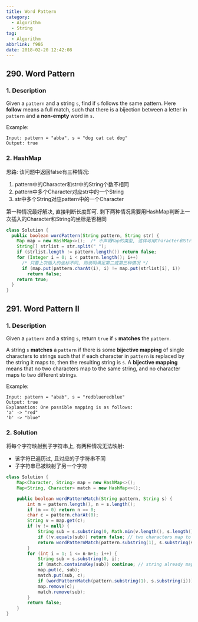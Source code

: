```yaml
---
title: Word Pattern
category:
  - Algorithm
  - String
tag:
  - Algorithm
abbrlink: f986
date: 2018-02-20 12:42:08
---
```


## 290. Word Pattern
### 1. Description
Given a `pattern` and a string `s`, find if `s` follows the same pattern.
Here **follow** means a full match, such that there is a bijection between a letter in `pattern` and a **non-empty** word in `s`.

Example:
```
Input: pattern = "abba", s = "dog cat cat dog"
Output: true
```

### 2. HashMap
思路: 该问题中返回false有三种情况:
1. pattern中的Character和str中的String个数不相同
2. pattern中多个Character对应str中的一个String
3. str中多个String对应pattern中的一个Character

第一种情况最好解决, 直接判断长度即可. 剩下两种情况需要用HashMap判断上一次插入的Character和String的坐标是否相同
```java
class Solution {
  public boolean wordPattern(String pattern, String str) {
    Map map = new HashMap<>();  /* 不声明Map的类型, 这样可用Character和String作为Map的Key */
    String[] strlist = str.split(" ");
    if (strlist.length != pattern.length()) return false;
    for (Integer i = 0; i < pattern.length(); i++)
      /* 只要上次插入的坐标不同, 则说明满足第二或第三种情况 */
      if (map.put(pattern.charAt(i), i) != map.put(strlist[i], i))
        return false;
    return true;
  }
}
```


## 291. Word Pattern II
### 1. Description
Given a `pattern` and a string `s`, return `true` if `s` **matches** the `pattern`.

A string `s` **matches** a `pattern` if there is some **bijective mapping** of single characters to strings such that if each character in `pattern` is replaced by the string it maps to, then the resulting string is `s`. A **bijective mapping** means that no two characters map to the same string, and no character maps to two different strings.

Example:
```
Input: pattern = "abab", s = "redblueredblue"
Output: true
Explanation: One possible mapping is as follows:
'a' -> "red"
'b' -> "blue"
```

### 2. Solution
将每个字符映射到子字符串上, 有两种情况无法映射:
* 该字符已遍历过, 且对应的子字符串不同
* 子字符串已被映射了另一个字符

```java
class Solution {
    Map<Character, String> map = new HashMap<>();
    Map<String, Character> match = new HashMap<>();

    public boolean wordPatternMatch(String pattern, String s) {
        int m = pattern.length(), n = s.length();
        if (m == 0) return n == 0;
        char c = pattern.charAt(0);
        String v = map.get(c);
        if (v != null) {
            String sub = s.substring(0, Math.min(v.length(), s.length()));
            if (!v.equals(sub)) return false; // two characters map to the same string
            return wordPatternMatch(pattern.substring(1), s.substring(v.length()));
        }
        for (int i = 1; i <= n-m+1; i++) {
            String sub = s.substring(0, i);
            if (match.containsKey(sub)) continue; // string already mapped
            map.put(c, sub);
            match.put(sub, c);
            if (wordPatternMatch(pattern.substring(1), s.substring(i))) return true;
            map.remove(c);
            match.remove(sub);
        }
        return false;
    }
}
```
